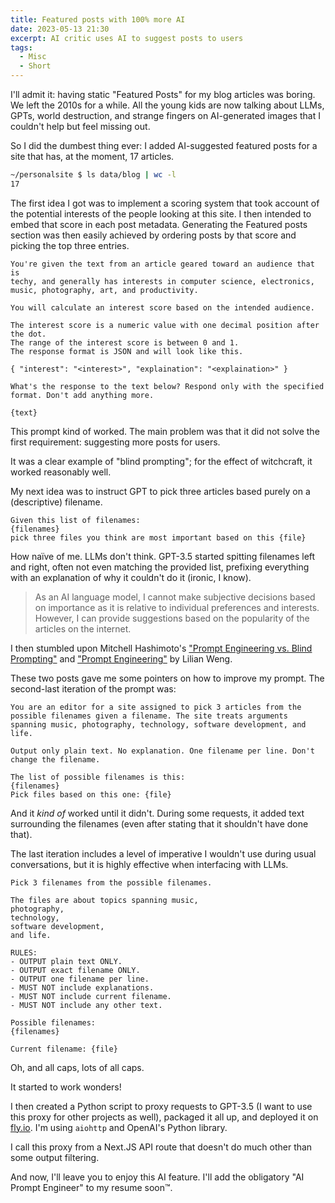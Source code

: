 ```yaml
---
title: Featured posts with 100% more AI
date: 2023-05-13 21:30
excerpt: AI critic uses AI to suggest posts to users
tags:
  - Misc
  - Short
---
```


I'll admit it: having static "Featured Posts" for my blog articles was boring.
We left the 2010s for a while. All the young kids are now talking about LLMs, GPTs, world destruction, and strange fingers on AI-generated images that I couldn't help but feel missing out.

So I did the dumbest thing ever: I added AI-suggested featured posts for a site that has, at the moment, 17 articles.

```bash
~/personalsite $ ls data/blog | wc -l
17
```

The first idea I got was to implement a scoring system that took account of the potential interests of the people looking at this site. I then intended to embed that score in each post metadata. Generating the Featured posts section was then easily achieved by ordering posts by that score and picking the top three entries.

```
You're given the text from an article geared toward an audience that is
techy, and generally has interests in computer science, electronics,
music, photography, art, and productivity.

You will calculate an interest score based on the intended audience.

The interest score is a numeric value with one decimal position after
the dot.
The range of the interest score is between 0 and 1.
The response format is JSON and will look like this.

{ "interest": "<interest>", "explaination": "<explaination>" }

What's the response to the text below? Respond only with the specified
format. Don't add anything more.

{text}
```

This prompt kind of worked. The main problem was that it did not solve the first requirement: suggesting more posts for users.

It was a clear example of "blind prompting"; for the effect of witchcraft, it worked reasonably well.

My next idea was to instruct GPT to pick three articles based purely on a (descriptive) filename.

```
Given this list of filenames:
{filenames}
pick three files you think are most important based on this {file}
```

How naïve of me. LLMs don't think. GPT-3.5 started spitting filenames left and right, often not even matching the provided list, prefixing everything with an explanation of why it couldn't do it (ironic, I know).

> As an AI language model, I cannot make subjective decisions based on importance as it is relative to individual preferences and interests. However, I can provide suggestions based on the popularity of the articles on the internet.

I then stumbled upon Mitchell Hashimoto's ["Prompt Engineering vs. Blind Prompting"](https://mitchellh.com/writing/prompt-engineering-vs-blind-prompting) and ["Prompt Engineering"](https://lilianweng.github.io/posts/2023-03-15-prompt-engineering/) by Lilian Weng.

These two posts gave me some pointers on how to improve my prompt. The second-last iteration of the prompt was:

```
You are an editor for a site assigned to pick 3 articles from the possible filenames given a filename. The site treats arguments spanning music, photography, technology, software development, and life.

Output only plain text. No explanation. One filename per line. Don't change the filename.

The list of possible filenames is this:
{filenames}
Pick files based on this one: {file}
```

And it _kind of_ worked until it didn't. During some requests, it added text surrounding the filenames (even after stating that it shouldn't have done that).

The last iteration includes a level of imperative I wouldn't use during usual conversations, but it is highly effective when interfacing with LLMs.

```
Pick 3 filenames from the possible filenames.

The files are about topics spanning music,
photography,
technology,
software development,
and life.

RULES:
- OUTPUT plain text ONLY.
- OUTPUT exact filename ONLY.
- OUTPUT one filename per line.
- MUST NOT include explanations.
- MUST NOT include current filename.
- MUST NOT include any other text.

Possible filenames:
{filenames}

Current filename: {file}
```

Oh, and all caps, lots of all caps.

It started to work wonders!

I then created a Python script to proxy requests to GPT-3.5 (I want to use this proxy for other projects as well), packaged it all up, and deployed it on [fly.io](https://fly.io). I'm using `aiohttp` and OpenAI's Python library.

I call this proxy from a Next.JS API route that doesn't do much other than some output filtering.

And now, I'll leave you to enjoy this AI feature. I'll add the obligatory "AI Prompt Engineer" to my resume soon™️.
